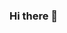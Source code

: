 ### Hi there 👋

<!--
**Ank17M/Ank17M** is a ✨ _special_ ✨ repository because its `README.md` (this file) appears on your GitHub profile.

Here are some ideas to get you started:

- 🔭 I’m currently working on improving my skills.
- 🌱 I’m currently a MCA Student at ABES EC Collage.
- 🤔 I’m looking for help with some begginer level projects which will help me learn about how to work on projects.
- 📫 How to reach me: arccra3@gmai.com
- ⚡ Fun fact: I am Lazy still want to improve myself.
![A (((profession 8fad5a39-901a-4561-86c1-1188b6e4f699](https://github.com/Ank17M/Ank17M/assets/153890390/300e2154-0922-43c8-a1c1-8ec959d6a4c4)
